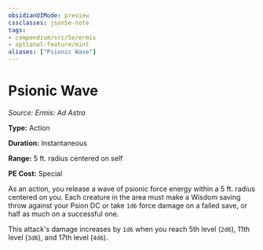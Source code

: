 ```yaml
---
obsidianUIMode: preview
cssclasses: json5e-note
tags:
- compendium/src/5e/ermis
- optional-feature/mint
aliases: ["Psionic Wave"]
---
```

# Psionic Wave
*Source: Ermis: Ad Astra* 

**Type:** Action

**Duration:** Instantaneous

**Range:** 5 ft. radius centered on self

**PE Cost:** Special

As an action, you release a wave of psionic force energy within a 5 ft. radius centered on you. Each creature in the area must make a Wisdom saving throw against your Psion DC or take `1d6` force damage on a failed save, or half as much on a successful one.

This attack's damage increases by `1d6` when you reach 5th level (`2d6`), 11th level (`3d6`), and 17th level (`4d6`).